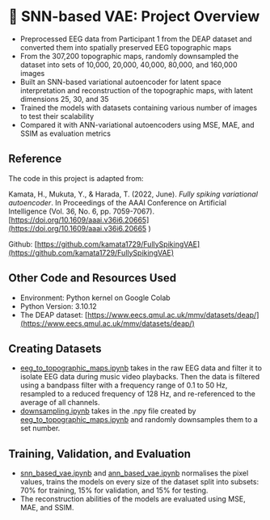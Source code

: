 # :brain: SNN-based VAE: Project Overview
* Preprocessed EEG data from Participant 1 from the DEAP dataset and converted them into spatially preserved EEG topographic maps
* From the 307,200 topographic maps, randomly downsampled the dataset into sets of 10,000, 20,000, 40,000, 80,000, and 160,000 images
* Built an SNN-based variational autoencoder for latent space interpretation and reconstruction of the topographic maps, with latent dimensions 25, 30, and 35
* Trained the models with datasets containing various number of images to test their scalability
* Compared it with ANN-variational autoencoders using MSE, MAE, and SSIM as evaluation metrics

## Reference
The code in this project is adapted from:

Kamata, H., Mukuta, Y., & Harada, T. (2022, June). *Fully spiking variational autoencoder*. In Proceedings of the AAAI Conference on Artificial Intelligence (Vol. 36, No. 6, pp. 7059-7067). [https://doi.org/10.1609/aaai.v36i6.20665](https://doi.org/10.1609/aaai.v36i6.20665 )

Github: [https://github.com/kamata1729/FullySpikingVAE](https://github.com/kamata1729/FullySpikingVAE)

## Other Code and Resources Used
* Environment: Python kernel on Google Colab
* Python Version: 3.10.12
* The DEAP dataset: [https://www.eecs.qmul.ac.uk/mmv/datasets/deap/](https://www.eecs.qmul.ac.uk/mmv/datasets/deap/)

## Creating Datasets
* [eeg_to_topographic_maps.ipynb](https://github.com/ayanoyamamoto0/snn_based_vae/blob/main/eeg_to_topographic_maps.ipynb) takes in the raw EEG data and filter it to isolate EEG data during music video playbacks. Then the data is filtered using a bandpass filter with a frequency range of 0.1 to 50 Hz, resampled to a reduced frequency of 128 Hz, and re-referenced to the average of all channels.
* [downsampling.ipynb](https://github.com/ayanoyamamoto0/snn_based_vae/blob/main/downsampling.ipynb) takes in the .npy file created by [eeg_to_topographic_maps.ipynb](https://github.com/ayanoyamamoto0/snn_based_vae/blob/main/eeg_to_topographic_maps.ipynb) and randomly downsamples them to a set number.

## Training, Validation, and Evaluation
* [snn_based_vae.ipynb](https://github.com/ayanoyamamoto0/snn_based_vae/blob/main/snn_based_vae.ipynb) and [ann_based_vae.ipynb](https://github.com/ayanoyamamoto0/snn_based_vae/blob/main/ann_based_vae.ipynb) normalises the pixel values, trains the models on every size of the dataset split into subsets: 70% for training, 15% for validation, and 15% for testing.
* The reconstruction abilities of the models are evaluated using MSE, MAE, and SSIM.
